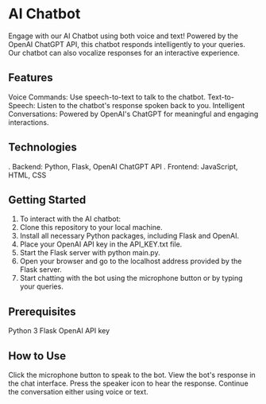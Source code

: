 # AI Chatbot
Engage with our AI Chatbot using both voice and text! Powered by the OpenAI ChatGPT API, this chatbot responds intelligently to your queries. Our chatbot can also vocalize responses for an interactive experience.

## Features
Voice Commands: Use speech-to-text to talk to the chatbot.
Text-to-Speech: Listen to the chatbot's response spoken back to you.
Intelligent Conversations: Powered by OpenAI's ChatGPT for meaningful and engaging interactions.


## Technologies
. Backend: Python, Flask, OpenAI ChatGPT API
. Frontend: JavaScript, HTML, CSS


## Getting Started
1. To interact with the AI chatbot:
2. Clone this repository to your local machine.
3. Install all necessary Python packages, including Flask and OpenAI.
4. Place your OpenAI API key in the API_KEY.txt file.
5. Start the Flask server with python main.py.
6. Open your browser and go to the localhost address provided by the Flask server.
7. Start chatting with the bot using the microphone button or by typing your queries.


## Prerequisites
Python 3
Flask
OpenAI API key

## How to Use
Click the microphone button to speak to the bot.
View the bot's response in the chat interface.
Press the speaker icon to hear the response.
Continue the conversation either using voice or text.

